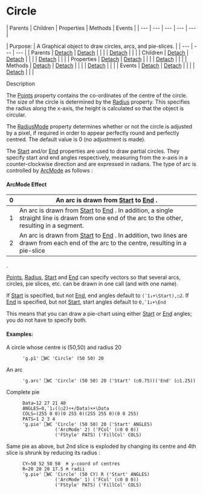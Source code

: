 




<h1 class="heading"><span class="name">Circle</span></h1>
| Parents | Children | Properties | Methods | Events |
| --- | --- | --- | --- | ---  |

| Purpose: | A Graphical object to draw circles, arcs, and pie-slices. |
| --- | --- | ---  |
| Parents | [Detach](../a-z/detach.md) | [Detach](../a-z/detach.md) |  |  |
| [Detach](../a-z/detach.md) |  |  |
| Children | [Detach](../a-z/detach.md) | [Detach](../a-z/detach.md) |  |  |
| [Detach](../a-z/detach.md) |  |  |
| Properties | [Detach](../a-z/detach.md) | [Detach](../a-z/detach.md) |  |  |
| [Detach](../a-z/detach.md) |  |  |
| Methods | [Detach](../a-z/detach.md) | [Detach](../a-z/detach.md) |  |  |
| [Detach](../a-z/detach.md) |  |  |
| Events | [Detach](../a-z/detach.md) | [Detach](../a-z/detach.md) |  |  |
| [Detach](../a-z/detach.md) |  |  |


Description


The [Points](../a-z/points.md) property contains the co-ordinates of the centre of the circle. The size of the circle is determined by the [Radius](../a-z/radius.md) property. This specifies the radius along the x-axis, the height is calculated so that the object is circular.



The [ RadiusMode](../a-z/radiusmode.md) property determines whether or not the circle is adjusted by a pixel, if required in order to appear perfectly
round and perfectly centred. The default value is 0 (no adjustment is made).


The [Start](../a-z/start.md) and/or [End](../a-z/end.md) properties are used to draw partial circles. They specify start and end angles respectively, measuring from the x-axis in a counter-clockwise direction and are expressed in radians. The type of arc is controlled by [ArcMode](../a-z/arcmode.md) as follows :

#### ArcMode Effect

| 0 | An arc is drawn from [Start](../a-z/start.md) to [End](../a-z/end.md) . |
| --- | ---  |
| 1 | An arc is drawn from [Start](../a-z/start.md) to [End](../a-z/end.md) . In addition, a single straight line is drawn from one end of the arc to the other, resulting in a segment. |
| 2 | An arc is drawn from [Start](../a-z/start.md) to [End](../a-z/end.md) . In addition, two lines are drawn from each end of the arc to the centre, resulting in a pie-slice |


.


[Points](../a-z/points.md), [Radius](../a-z/radius.md), [Start](../a-z/start.md) and [End](../a-z/end.md) can specify vectors so that several arcs, circles, pie slices, etc. can be drawn in one call (and with one name).


If [Start](../a-z/start.md) is specified, but not [End](../a-z/end.md), end angles default to `(¯1↓+\Start),○2`. If [End](../a-z/end.md) is specified, but not [Start](../a-z/start.md), start angles default to `0,¯1↓+\End`


This means that you can draw a pie-chart using either [Start](../a-z/start.md) or [End](../a-z/end.md) angles; you do not have to specify both.

#### Examples:


A circle whose centre is (50,50) and radius 20
```apl
      'g.p1' ⎕WC 'Circle' (50 50) 20
```


An arc
```apl
      'g.arc' ⎕WC 'Circle' (50 50) 20 ('Start' (○0.75))('End' (○1.25))
```


Complete pie
```apl
      Data←12 27 21 40
      ANGLES←0,¯1↓((○2)÷+/Data)×+\Data
      COLS←(255 0 0)(0 255 0)(255 255 0)(0 0 255)
      PATS←1 2 3 4
      'g.pie' ⎕WC 'Circle' (50 50) 20 ('Start' ANGLES)
                  ('ArcMode' 2) ('FCol' (⊂0 0 0))
                  ('FStyle' PATS) ('FillCol' COLS)
```


Same pie as above, but 2nd slice is exploded by changing its centre and 4th slice is shrunk by reducing its radius :
```apl
      CY←50 52 50 50  ⍝ y-coord of centres
      R←20 20 20 17.5 ⍝ radii
      'g.pie' ⎕WC 'Circle' (50 CY) R ('Start' ANGLES)
                  ('ArcMode' 1) ('FCol' (⊂0 0 0))
                  ('FStyle' PATS) ('FillCol' COLS)
```


